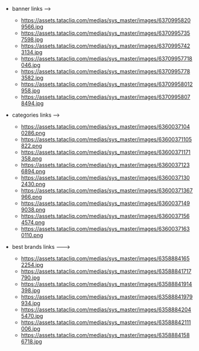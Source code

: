 - banner links -->
  - https://assets.tatacliq.com/medias/sys_master/images/63709958209566.jpg
  - https://assets.tatacliq.com/medias/sys_master/images/63709957357598.jpg
  - https://assets.tatacliq.com/medias/sys_master/images/63709957423134.jpg
  - https://assets.tatacliq.com/medias/sys_master/images/63709957718046.jpg
  - https://assets.tatacliq.com/medias/sys_master/images/63709957783582.jpg
  - https://assets.tatacliq.com/medias/sys_master/images/63709958012958.jpg
  - https://assets.tatacliq.com/medias/sys_master/images/63709958078494.jpg


- categories links -->
  - https://assets.tatacliq.com/medias/sys_master/images/63600371040286.png
  - https://assets.tatacliq.com/medias/sys_master/images/63600371105822.png 
  - https://assets.tatacliq.com/medias/sys_master/images/63600371171358.png
  - https://assets.tatacliq.com/medias/sys_master/images/63600371236894.png
  - https://assets.tatacliq.com/medias/sys_master/images/63600371302430.png
  - https://assets.tatacliq.com/medias/sys_master/images/63600371367966.png
  - https://assets.tatacliq.com/medias/sys_master/images/63600371499038.png
  - https://assets.tatacliq.com/medias/sys_master/images/63600371564574.png
  - https://assets.tatacliq.com/medias/sys_master/images/63600371630110.png


- best brands links --->
  - https://assets.tatacliq.com/medias/sys_master/images/63588841652254.jpg
  - https://assets.tatacliq.com/medias/sys_master/images/63588841717790.jpg
  - https://assets.tatacliq.com/medias/sys_master/images/63588841914398.jpg
  - https://assets.tatacliq.com/medias/sys_master/images/63588841979934.jpg
  - https://assets.tatacliq.com/medias/sys_master/images/63588842045470.jpg
  - https://assets.tatacliq.com/medias/sys_master/images/63588842111006.jpg
  - https://assets.tatacliq.com/medias/sys_master/images/63588841586718.jpg